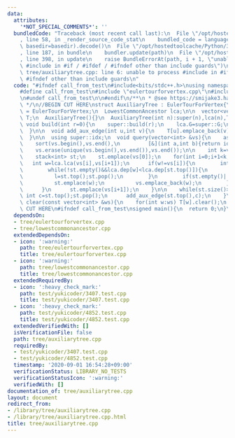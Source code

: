 ```yaml
---
data:
  attributes:
    '*NOT_SPECIAL_COMMENTS*': ''
  bundledCode: "Traceback (most recent call last):\n  File \"/opt/hostedtoolcache/Python/3.8.5/x64/lib/python3.8/site-packages/onlinejudge_verify/documentation/build.py\"\
    , line 58, in _render_source_code_stat\n    bundled_code = language.bundle(stat.path,\
    \ basedir=basedir).decode()\n  File \"/opt/hostedtoolcache/Python/3.8.5/x64/lib/python3.8/site-packages/onlinejudge_verify/languages/cplusplus.py\"\
    , line 187, in bundle\n    bundler.update(path)\n  File \"/opt/hostedtoolcache/Python/3.8.5/x64/lib/python3.8/site-packages/onlinejudge_verify/languages/cplusplus_bundle.py\"\
    , line 398, in update\n    raise BundleErrorAt(path, i + 1, \"unable to process\
    \ #include in #if / #ifdef / #ifndef other than include guards\")\nonlinejudge_verify.languages.cplusplus_bundle.BundleErrorAt:\
    \ tree/auxiliarytree.cpp: line 6: unable to process #include in #if / #ifdef /\
    \ #ifndef other than include guards\n"
  code: "#ifndef call_from_test\n#include<bits/stdc++.h>\nusing namespace std;\n\n\
    #define call_from_test\n#include \"eulertourforvertex.cpp\"\n#include \"lowestcommonancestor.cpp\"\
    \n#undef call_from_test\n\n#endif\n/**\n * @see https://smijake3.hatenablog.com/entry/2019/09/15/200200\n\
    \ */\n//BEGIN CUT HERE\nstruct AuxiliaryTree : EulerTourForVertex{\n  using super\
    \ = EulerTourForVertex;\n  LowestCommonAncestor lca;\n\n  vector<vector<int>>\
    \ T;\n  AuxiliaryTree(){}\n  AuxiliaryTree(int n):super(n),lca(n),T(n){}\n\n \
    \ void build(int r=0){\n    super::build(r);\n    lca.G=super::G;\n    lca.build(r);\n\
    \  }\n\n  void add_aux_edge(int u,int v){\n    T[u].emplace_back(v);\n    T[v].emplace_back(u);\n\
    \  }\n\n  using super::idx;\n  void query(vector<int> &vs){\n    assert(!vs.empty());\n\
    \    sort(vs.begin(),vs.end(),\n         [&](int a,int b){return idx(a)<idx(b);});\n\
    \    vs.erase(unique(vs.begin(),vs.end()),vs.end());\n\n    int k=vs.size();\n\
    \    stack<int> st;\n    st.emplace(vs[0]);\n    for(int i=0;i+1<k;i++){\n   \
    \   int w=lca.lca(vs[i],vs[i+1]);\n      if(w!=vs[i]){\n        int l=st.top();st.pop();\n\
    \        while(!st.empty()&&lca.dep[w]<lca.dep[st.top()]){\n          add_aux_edge(st.top(),l);\n\
    \          l=st.top();st.pop();\n        }\n        if(st.empty()||st.top()!=w){\n\
    \          st.emplace(w);\n          vs.emplace_back(w);\n        }\n        add_aux_edge(w,l);\n\
    \      }\n      st.emplace(vs[i+1]);\n    }\n\n    while(st.size()>1){\n     \
    \ int c=st.top();st.pop();\n      add_aux_edge(st.top(),c);\n    }\n  }\n\n  void\
    \ clear(const vector<int> &ws){\n    for(int w:ws) T[w].clear();\n  }\n};\n//END\
    \ CUT HERE\n#ifndef call_from_test\nsigned main(){\n  return 0;\n}\n#endif\n"
  dependsOn:
  - tree/eulertourforvertex.cpp
  - tree/lowestcommonancestor.cpp
  extendedDependsOn:
  - icon: ':warning:'
    path: tree/eulertourforvertex.cpp
    title: tree/eulertourforvertex.cpp
  - icon: ':warning:'
    path: tree/lowestcommonancestor.cpp
    title: tree/lowestcommonancestor.cpp
  extendedRequiredBy:
  - icon: ':heavy_check_mark:'
    path: test/yukicoder/3407.test.cpp
    title: test/yukicoder/3407.test.cpp
  - icon: ':heavy_check_mark:'
    path: test/yukicoder/4852.test.cpp
    title: test/yukicoder/4852.test.cpp
  extendedVerifiedWith: []
  isVerificationFile: false
  path: tree/auxiliarytree.cpp
  requiredBy:
  - test/yukicoder/3407.test.cpp
  - test/yukicoder/4852.test.cpp
  timestamp: '2020-09-01 16:54:28+09:00'
  verificationStatus: LIBRARY_NO_TESTS
  verificationStatusIcon: ':warning:'
  verifiedWith: []
documentation_of: tree/auxiliarytree.cpp
layout: document
redirect_from:
- /library/tree/auxiliarytree.cpp
- /library/tree/auxiliarytree.cpp.html
title: tree/auxiliarytree.cpp
---
```

